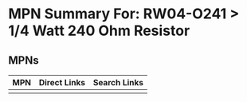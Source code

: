 



# MPN Summary For: RW04-O241 > 1/4 Watt 240 Ohm Resistor

## MPNs
  

|MPN|Direct Links|Search Links|
| :--- | :--- | :--- |
||||

